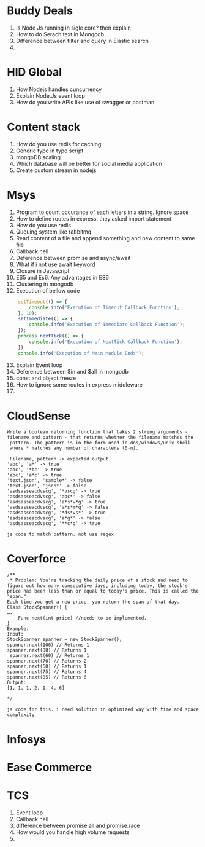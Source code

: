# Buddy Deals
1. Is Node Js running in sigle core? then explain
2. How to do Serach text in Mongodb
3. Difference between filter and query in Elastic search 
4.  

# HID Global
1. How Nodejs handles cuncurrency
2. Explain Node.Js event loop
3. How do you write APIs like use of swagger or postman

# Content stack
1. How do you use redis for caching
2. Generic type in type script
3. mongoDB scaling
4. Which database will be better for social media application
5. Create custom stream in nodejs

# Msys

1. Program to count occurance of each letters in a string. Ignore space
2. How to define routes in express. they asked import statement
3. How do you use redis
4. Queuing system like rabbitmq
5. Read content of a file and append something and new content to same file
6. Callback hell
7. Deference between promise and async/await
8. What if i not use await keyword
9. Closure in Javascript
10. ES5 and Es6. Any advantages in ES6
11. Clustering in mongodb
12. Execution of bellow code
```js
    setTimeout(() => {
        console.info('Execution of Timeout Callback Function'); 
    }, 10);
    setImmediate(() => {
        console.info('Execution of Immediate Callback Function'); 
    });
    process.nextTick(() => {
        console.info('Execution of NextTick Callback Function');
    })
    console.info('Execution of Main Module Ends');
```
13. Explain Event loop
14. Deference between $in and $all in mongodb
15. const and object.freeze
16. How to ignore some routes in express middleware
17. 

# CloudSense
```
Write a boolean returning function that takes 2 string arguments - 
filename and pattern - that returns whether the filename matches the
 pattern. The pattern is in the form used in dos/windows/unix shell 
 where * matches any number of characters (0-n).
 
 Filename, pattern -> expected output
'abc', 'a*' -> true
'abc', '*bc' -> true
'abc', 'a*c' -> true
'text.json', 'sample*' -> false
'text.json', 'json*' -> false
'asdsasseacdvscg', '*vscg' -> true
'asdsasseacdvscg', 'abc*' -> false
'asdsasseacdvscg', 'a*s*v*g' -> true
'asdsasseacdvscg', 'a*s*m*g' -> false
'asdsasseacdvscg', '*ds*vs*' -> true
'asdsasseacdvscg', 'a*g*' -> false
'asdsasseacdvscg', '**c*g' -> true

js code to match pattern. not use regex
```
# Coverforce
```
/**
 * Problem: You're tracking the daily price of a stock and need to figure out how many consecutive days, including today, the stock's price has been less than or equal to today's price. This is called the "span."
Each time you get a new price, you return the span of that day.
Class StockSpanner() { 
….
    Func next(int price) //needs to be implemented.
}
Example:
Input:
StockSpanner spanner = new StockSpanner(); 
spanner.next(100) // Returns 1 
spanner.next(80) // Returns 1
 spanner.next(60) // Returns 1 
spanner.next(70) // Returns 2 
spanner.next(60) // Returns 1 
spanner.next(75) // Returns 4 
spanner.next(85) // Returns 6
Output:
[1, 1, 1, 2, 1, 4, 6]

*/

js code for this. i need solution in optimized way with time and space complexity
```
# Infosys

# Ease Commerce

# TCS
1. Event loop
2. Callback hell
3. difference between promise.all and promise.race
4. How would you handle high volume requests
5. 
